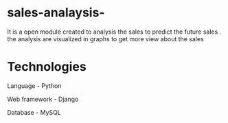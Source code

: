 # sales-analaysis-
It is a open module created to analysis the sales to predict the future sales . the analysis are visualized in graphs to get more view about the sales 


# Technologies
Language - Python

Web framework - Django

Database - MySQL



